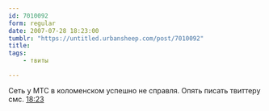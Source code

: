 ```yaml
---
id: 7010092
form: regular
date: 2007-07-28 18:23:00
tumblr: "https://untitled.urbansheep.com/post/7010092"
title:
tags:
    - твиты

---
```


<p>Сеть у МТС в коломенском успешно не справля. Опять писать твиттеру смс. <a href="http://twitter.com/urbansheep/statuses/173087622">18:23</a></p>

